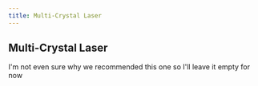 ```yaml
---
title: Multi-Crystal Laser
---
```


## Multi-Crystal Laser

I'm not even sure why we recommended this one so I'll leave it empty for now

